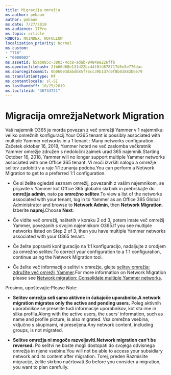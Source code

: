 ```yaml
---
title: Migracija omrežja
ms.author: pebaum
author: pebaum
ms.date: 7/27/2018
ms.audience: ITPro
ms.topic: article
ROBOTS: NOINDEX, NOFOLLOW
localization_priority: Normal
ms.custom:
- "716"
- "6000002"
ms.assetid: b5ab885c-3803-4cc8-adab-94848e226ffb
ms.openlocfilehash: 2fb66d68e131d22bc44f0fd878717d5e5e776dac
ms.sourcegitcommit: 0b06093dabd685f76cc39b1d7c0f8b03883b6e79
ms.translationtype: MT
ms.contentlocale: sl-SI
ms.lasthandoff: 10/25/2019
ms.locfileid: "36734721"
---
```

# <a name="network-migration"></a><span data-ttu-id="fcfe2-102">Migracija omrežja</span><span class="sxs-lookup"><span data-stu-id="fcfe2-102">Network Migration</span></span>

<span data-ttu-id="fcfe2-103">Vaš najemnik O365 je morda povezan z več omrežji Yammer v 1 najemniku: veliko omrežnih konfiguracij.</span><span class="sxs-lookup"><span data-stu-id="fcfe2-103">Your O365 tenant is possibly associated with multiple Yammer networks in a 1 tenant : Many networks configuration.</span></span> <span data-ttu-id="fcfe2-104">Začetek oktober 16, 2018, Yammer hoteti ne več zaslomba večkratnik Yammer omrežje združen s nedoločni zaimek urad 365 najemnik.</span><span class="sxs-lookup"><span data-stu-id="fcfe2-104">Starting October 16, 2018, Yammer will no longer support multiple Yammer networks associated with one Office 365 tenant.</span></span> <span data-ttu-id="fcfe2-105">Vi moči izvršiti nalogo a omrežje selitev zadobiti v a raje 1:1 zunanja podoba.</span><span class="sxs-lookup"><span data-stu-id="fcfe2-105">You can perform a Network Migration to get to a preferred 1:1 configuration.</span></span>
  
- <span data-ttu-id="fcfe2-106">Če si želite ogledati seznam omrežij, povezanih z vašim najemnikom, se prijavite v Yammer kot Office 365 globalni skrbnik in prebrskajte do **omrežja admin**, nato pa **omrežno selitev**.</span><span class="sxs-lookup"><span data-stu-id="fcfe2-106">To view a list of the networks associated with your tenant, log in to Yammer as an Office 365 Global Administrator and browse to **Network Admin**, then **Network Migration**.</span></span> <span data-ttu-id="fcfe2-107">Izberite **naprej**.</span><span class="sxs-lookup"><span data-stu-id="fcfe2-107">Choose **Next**.</span></span>

- <span data-ttu-id="fcfe2-108">Če vidite več omrežij, naštetih v koraku 2 od 3, potem imate več omrežij Yammer, povezanih s svojim najemnikom O365.</span><span class="sxs-lookup"><span data-stu-id="fcfe2-108">If you see multiple networks listed on Step 2 of 3, then you have multiple Yammer networks associated with your O365 tenant.</span></span>

- <span data-ttu-id="fcfe2-109">Če želite popraviti konfiguracijo na 1:1 konfiguracijo, nadaljujte z orodjem za omrežno selitev.</span><span class="sxs-lookup"><span data-stu-id="fcfe2-109">To correct your configuration to a 1:1 configuration, continue using the Network Migration tool.</span></span>

- <span data-ttu-id="fcfe2-110">Če želite več informacij o selitvi v omrežje, glejte [selitev omrežja: združite več omrežij Yammer](https://docs.microsoft.com/yammer/configure-your-yammer-network/consolidate-multiple-yammer-networks).</span><span class="sxs-lookup"><span data-stu-id="fcfe2-110">For more information on Network Migration please see [Network migration: Consolidate multiple Yammer networks](https://docs.microsoft.com/yammer/configure-your-yammer-network/consolidate-multiple-yammer-networks).</span></span>

<span data-ttu-id="fcfe2-111">Prosimo, upoštevajte:</span><span class="sxs-lookup"><span data-stu-id="fcfe2-111">Please Note:</span></span>
  
- <span data-ttu-id="fcfe2-112">**Selitev omrežja seli samo aktivne in čakajoče uporabnike.**</span><span class="sxs-lookup"><span data-stu-id="fcfe2-112">**A network migration migrates only the active and pending users.**</span></span> <span data-ttu-id="fcfe2-113">Poleg aktivnih uporabnikov se preselite tudi informacije uporabnikov, kot sta ime in slika profila.</span><span class="sxs-lookup"><span data-stu-id="fcfe2-113">Along with the active users, the users' information, such as name and profile picture, is also migrated.</span></span> <span data-ttu-id="fcfe2-114">Vsa omrežna vsebina, vključno s skupinami, ni preseljena.</span><span class="sxs-lookup"><span data-stu-id="fcfe2-114">Any network content, including groups, is not migrated.</span></span>

- <span data-ttu-id="fcfe2-115">**Selitve omrežja ni mogoče razveljaviti.**</span><span class="sxs-lookup"><span data-stu-id="fcfe2-115">**Network migration can't be reversed.**</span></span> <span data-ttu-id="fcfe2-116">Po selitvi ne boste mogli dostopati do svojega odvisnega omrežja in njene vsebine.</span><span class="sxs-lookup"><span data-stu-id="fcfe2-116">You will not be able to access your subsidiary network and its content after migration.</span></span> <span data-ttu-id="fcfe2-117">Torej, preden Razmislite migracije, želite skrbno načrtovati.</span><span class="sxs-lookup"><span data-stu-id="fcfe2-117">So before you consider a migration, you want to plan carefully.</span></span>
